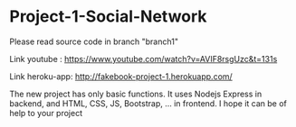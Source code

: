 # Project-1-Social-Network
Please read source code in branch "branch1"

Link youtube : https://www.youtube.com/watch?v=AVIF8rsgUzc&t=131s

Link heroku-app: http://fakebook-project-1.herokuapp.com/

The new project has only basic functions. It uses Nodejs Express in backend, and HTML, CSS, JS, Bootstrap, ... in frontend. I hope it can be of help to your project
